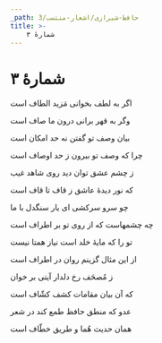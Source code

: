 ```yaml
---
_path: حافظ-شیرازی/اشعار-منتسب/3
title: >-
    شمارهٔ ۳
---
```

# شمارهٔ ۳

<div class="b" id="bn1"><div class="m1"><p>اگر به لطف بخوانی مَزید الطاف است</p></div>
<div class="m2"><p>وگر به قهر برانی درون ما صاف است</p></div></div>
<div class="b" id="bn2"><div class="m1"><p>بیان وصف تو گفتن نه حد امکان است</p></div>
<div class="m2"><p>چرا که وصف تو بیرون ز حد اوصاف است</p></div></div>
<div class="b" id="bn3"><div class="m1"><p>ز چشم عشق توان دید روی شاهد غیب</p></div>
<div class="m2"><p>که نور دیدهٔ عاشق ز قاف تا قاف است</p></div></div>
<div class="b" id="bn4"><div class="m1"><p>چو سرو سرکشی ای یار سنگدل با ما</p></div>
<div class="m2"><p>چه چشمهاست که از روی تو بر اطراف است</p></div></div>
<div class="b" id="bn5"><div class="m1"><p>تو را که مایهٔ خلد است نیاز همتا نیست</p></div>
<div class="m2"><p>از این مثال گزینم روان در اطراف است</p></div></div>
<div class="b" id="bn6"><div class="m1"><p>ز مُصحَف رخ دلدار آیتی بر خوان</p></div>
<div class="m2"><p>که آن بیان مقامات کشف کشّاف است</p></div></div>
<div class="b" id="bn7"><div class="m1"><p>عدو که منطق حافظ طمع کند در شعر</p></div>
<div class="m2"><p>همان حدیث هُما و طریق خطّاف است</p></div></div>
